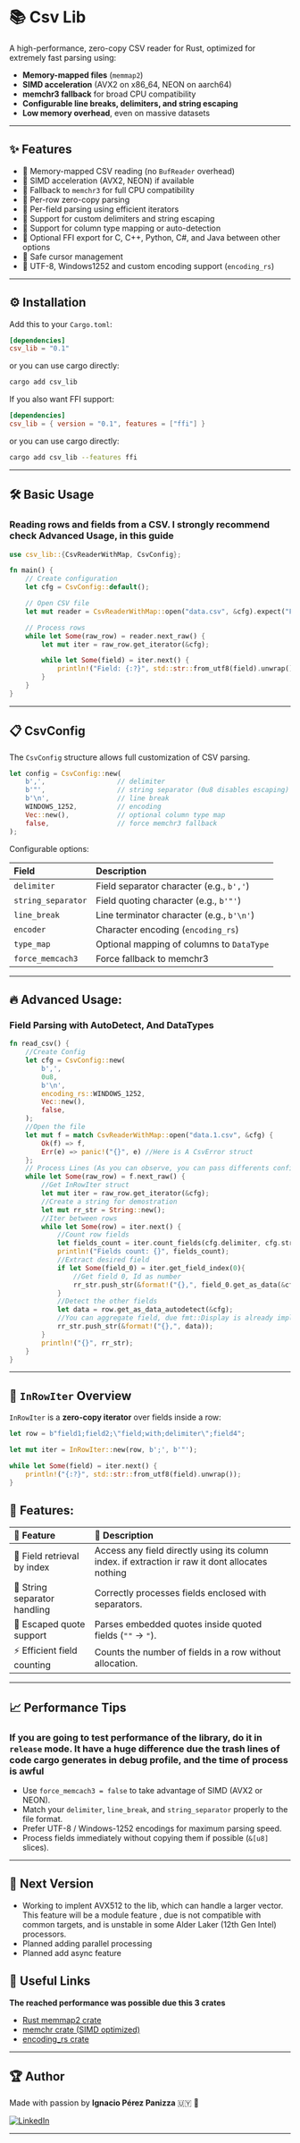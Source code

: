 # 📚 Csv Lib

A high-performance, zero-copy CSV reader for Rust, optimized for extremely fast parsing using:
- **Memory-mapped files** (`memmap2`)
- **SIMD acceleration** (AVX2 on x86_64, NEON on aarch64)
- **memchr3 fallback** for broad CPU compatibility
- **Configurable line breaks, delimiters, and string escaping**
- **Low memory overhead**, even on massive datasets

---

## ✨ Features

- 🚀 Memory-mapped CSV reading (no `BufReader` overhead)
- 🚀 SIMD acceleration (AVX2, NEON) if available
- 🚀 Fallback to `memchr3` for full CPU compatibility
- 🚀 Per-row zero-copy parsing
- 🚀 Per-field parsing using efficient iterators
- 🚀 Support for custom delimiters and string escaping
- 🚀 Support for column type mapping or auto-detection
- 🚀 Optional FFI export for C, C++, Python, C#, and Java between other options
- 🚀 Safe cursor management
- 🚀 UTF-8, Windows1252 and custom encoding support (`encoding_rs`)

---

## ⚙️ Installation

Add this to your `Cargo.toml`:

```toml
[dependencies]
csv_lib = "0.1"
```
or you can use cargo directly:

```bash 
cargo add csv_lib
```

If you also want FFI support:

```toml
[dependencies]
csv_lib = { version = "0.1", features = ["ffi"] }
```
or you can use cargo directly:

```bash
cargo add csv_lib --features ffi
```

---

## 🛠️ Basic Usage

### Reading rows and fields from a CSV. I strongly recommend check Advanced Usage, in this guide

```rust
use csv_lib::{CsvReaderWithMap, CsvConfig};

fn main() {
    // Create configuration
    let cfg = CsvConfig::default();

    // Open CSV file
    let mut reader = CsvReaderWithMap::open("data.csv", &cfg).expect("Failed to open file");

    // Process rows
    while let Some(raw_row) = reader.next_raw() {
        let mut iter = raw_row.get_iterator(&cfg);

        while let Some(field) = iter.next() {
            println!("Field: {:?}", std::str::from_utf8(field).unwrap());
        }
    }
}
```

---

## 📋 CsvConfig

The `CsvConfig` structure allows full customization of CSV parsing.

```rust
let config = CsvConfig::new(
    b',',                  // delimiter
    b'"',                  // string separator (0u8 disables escaping)
    b'\n',                 // line break
    WINDOWS_1252,          // encoding
    Vec::new(),            // optional column type map
    false,                 // force memchr3 fallback
);
```

Configurable options:

| Field | Description |
|:------|:------------|
| `delimiter` | Field separator character (e.g., `b','`) |
| `string_separator` | Field quoting character (e.g., `b'"'`) |
| `line_break` | Line terminator character (e.g., `b'\n'`) |
| `encoder` | Character encoding (`encoding_rs`) |
| `type_map` | Optional mapping of columns to `DataType` |
| `force_memcach3` | Force fallback to memchr3 |

---

## 🔥 Advanced Usage: 


### Field Parsing with AutoDetect, And DataTypes

```rust
fn read_csv() {
    //Create Config
    let cfg = CsvConfig::new(
        b',',
        0u8,
        b'\n',
        encoding_rs::WINDOWS_1252,
        Vec::new(),
        false,
    );
    //Open the file
    let mut f = match CsvReaderWithMap::open("data.1.csv", &cfg) {
        Ok(f) => f,
        Err(e) => panic!("{}", e) //Here is A CsvError struct
    };
    // Process Lines (As you can observe, you can pass differents config on each stage, to improve customization)
    while let Some(raw_row) = f.next_raw() {
        //Get InRowIter struct
        let mut iter = raw_row.get_iterator(&cfg);
        //Create a string for demostration
        let mut rr_str = String::new();
        //Iter between rows
        while let Some(row) = iter.next() {
            //Count row fields
            let fields_count = iter.count_fields(cfg.delimiter, cfg.string_separator);
            println!("Fields count: {}", fields_count);
            //Extract desired field
            if let Some(field_0) = iter.get_field_index(0){
                //Get field 0, Id as number
                rr_str.push_str(&format!("{},", field_0.get_as_data(&cfg,DataType::Integer)));
            }
            //Detect the other fields
            let data = row.get_as_data_autodetect(&cfg);
            //You can aggregate field, due fmt::Display is already implemented
            rr_str.push_str(&format!("{},", data));
        }
        println!("{}", rr_str);
    }
}
```


---

## 🚀 `InRowIter` Overview

`InRowIter` is a **zero-copy iterator** over fields inside a row:

```rust
let row = b"field1;field2;\"field;with;delimiter\";field4";

let mut iter = InRowIter::new(row, b';', b'"');

while let Some(field) = iter.next() {
    println!("{:?}", std::str::from_utf8(field).unwrap());
}
```

## 🚀 Features:

| 🚀 Feature                     | 📜 Description                                                                                   |
|:-------------------------------|:-------------------------------------------------------------------------------------------------|
| 🔢 Field retrieval by index     | Access any field directly using its column index. if extraction ir raw it dont allocates nothing |
| 🧩 String separator handling    | Correctly processes fields enclosed with separators.                                             |
| 📝 Escaped quote support        | Parses embedded quotes inside quoted fields (`""` → `"`).                                        |
| ⚡ Efficient field counting     | Counts the number of fields in a row without allocation.                                         |

---

## 📈 Performance Tips

### **If you are going to test performance of the library, do it in `release` mode. It have a huge difference due the trash lines of code cargo generates in debug profile, and the time of process is awful**

- Use `force_memcach3 = false` to take advantage of SIMD (AVX2 or NEON).
- Match your `delimiter`, `line_break`, and `string_separator` properly to the file format.
- Prefer UTF-8 / Windows-1252 encodings for maximum parsing speed.
- Process fields immediately without copying them if possible (`&[u8]` slices).

---

## 🚧 Next Version

- Working to implent AVX512 to the lib, which can handle a larger vector. 
This feature will be a module feature , due is not compatible with common targets, and is unstable in some Alder Laker (12th Gen Intel) processors.
- Planned adding parallel processing
- Planned add async feature



## 🔗 Useful Links

**The reached performance was possible due this 3 crates**

- [Rust memmap2 crate](https://docs.rs/memmap2/latest/memmap2/)
- [memchr crate (SIMD optimized)](https://docs.rs/memchr/latest/memchr/)
- [encoding_rs crate](https://docs.rs/encoding_rs/latest/encoding_rs/)
---



## 🏆 Author

Made with passion by **Ignacio Pérez Panizza**  🇺🇾 🧉

[![LinkedIn](https://img.shields.io/badge/LinkedIn-Connect-blue)](https://www.linkedin.com/in/ignacio-p%C3%A9rez-panizza-322844165/)

---

